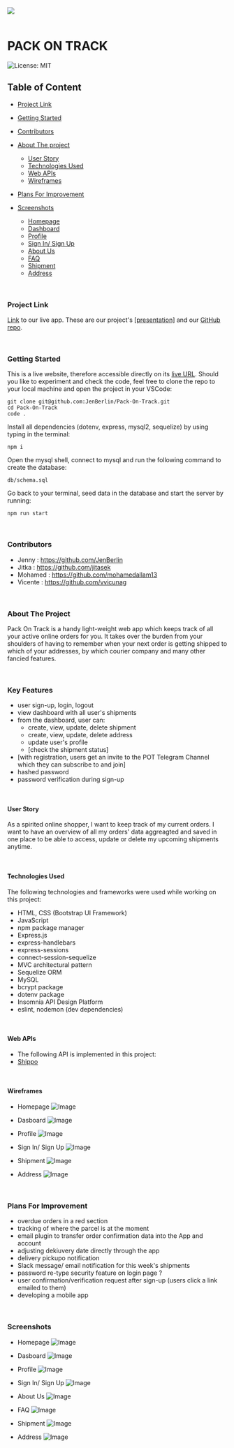 <div ><a href="........"><img src="./server/public/images/POT-logo.png"/></a></div>

<br>

<h1>PACK ON TRACK</h1>

![License: MIT](https://img.shields.io/badge/License-MIT-yellow.svg)

<h2>Table of Content</h2>

- [Project Link](#project-link)
- [Getting Started](#getting-started)
- [Contributors](#contributors)
- [About The project](#about-the-project)

  - [User Story](#user-story)
  - [Technologies Used](#technologies-used)
  - [Web APIs](#web-apis)
  - [Wireframes](#wireframes)

- [Plans For Improvement](#plans-for-improvement)
- [Screenshots](#screenshots)

  - [Homepage](#homepage)
  - [Dashboard](#dashboard)
  - [Profile](#profile)
  - [Sign In/ Sign Up](#sign-in-sign-up)
  - [About Us](#about-us)
  - [FAQ](#faq)
  - [Shipment](#shipment)
  - [Address](#address)

<br>

### Project Link

[Link](https://intense-lowlands-65258.herokuapp.com/) to our live app.
These are our project's [[presentation]]() and our [GitHub repo](https://github.com/JenBerlin/Pack-On-Track/tree/dev).

<br>

### Getting Started

This is a live website, therefore accessible directly on its [live URL](https://intense-lowlands-65258.herokuapp.com/).
Should you like to experiment and check the code, feel free to clone the repo to your local machine and open the project in your VSCode:

```
git clone git@github.com:JenBerlin/Pack-On-Track.git
cd Pack-On-Track
code .
```

Install all dependencies (dotenv, express, mysql2, sequelize) by using typing in the terminal:

`npm i`

Open the mysql shell, connect to mysql and run the following command to create the database:

`db/schema.sql`

Go back to your terminal, seed data in the database and start the server by running:

`npm run start`

<br>

### Contributors

- Jenny : https://github.com/JenBerlin
- Jitka : https://github.com/jitasek
- Mohamed : https://github.com/mohamedallam13
- Vicente : https://github.com/vvicunag

<br>

### About The Project

Pack On Track is a handy light-weight web app which keeps track of all your active online orders for you. It takes over the burden from your shoulders of having to remember when your next order is getting shipped to which of your addresses, by which courier company and many other fancied features.

<br>

### Key Features

- user sign-up, login, logout
- view dashboard with all user's shipments
- from the dashboard, user can:
  - create, view, update, delete shipment
  - create, view, update, delete address
  - update user's profile
  - [check the shipment status]
- [with registration, users get an invite to the POT Telegram Channel which they can subscribe to and join]
- hashed password
- password verification during sign-up

<br>

#### User Story

As a spirited online shopper, I want to keep track of my current orders. I want to have an overview of all my orders' data aggreagted and saved in one place to be able to access, update or delete my upcoming shipments anytime.

<br>

#### Technologies Used

<p>The following technologies and frameworks were used while working on this project:</p>

- HTML, CSS (Bootstrap UI Framework)
- JavaScript
- npm package manager
- Express.js
- express-handlebars
- express-sessions
- connect-session-sequelize
- MVC architectural pattern
- Sequelize ORM
- MySQL
- bcrypt package
- dotenv package
- Insomnia API Design Platform
- eslint, nodemon (dev dependencies)

<br>

#### Web APIs

- The following API is implemented in this project:
- [Shippo](https://goshippo.com/docs/test-mode/)

<br>

#### Wireframes

- Homepage ![Image](./server/public/images/homepage.png)

- Dasboard ![Image](./server/public/images/dashboard.png)

- Profile ![Image](./server/public/images/user-profile.png)

- Sign In/ Sign Up ![Image](./server/public/images/login_signup.png)

- Shipment ![Image](./server/public/images/shipment-detail.png)

- Address ![Image](./server/public/images/address-detail.png)

<br>

### Plans For Improvement

- overdue orders in a red section
- tracking of where the parcel is at the moment
- email plugin to transfer order confirmation data into the App and account
- adjusting dekiuvery date directly through the app
- delivery pickupo notification
- Slack message/ email notification for this week's shipments
- password re-type security feature on login page ?
- user confirmation/verification request after sign-up (users click a link emailed to them)
- developing a mobile app

<br>

### Screenshots

- Homepage ![Image](./path)

- Dasboard ![Image](./path)

- Profile ![Image](./path)

- Sign In/ Sign Up ![Image](./path)

- About Us ![Image](./path)

- FAQ ![Image](./path)

- Shipment ![Image](./path)

- Address ![Image](./path)

